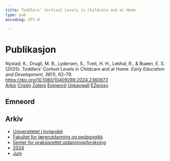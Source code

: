 ```yaml
---
title: Toddlers’ Cortisol Levels in Childcare and at Home
type: pub
encoding: UTF-8

---
```

<h1>Publikasjon</h1>
<article id="csl-bib-container-56BRDDIY" class="csl-bib-container">
  <div class="csl-bib-body"> <div class="csl-entry">Nystad, K., Drugli, M. B., Lydersen, S., Tveit, H. H., Lekhal, R., &#38; Buøen, E. S. (2025). Toddlers’ Cortisol Levels in Childcare and at Home. <i>Early Education and Development</i>, <i>36</i>(1), 62–79. <a href="https://doi.org/10.1080/10409289.2024.2360873">https://doi.org/10.1080/10409289.2024.2360873</a></div> </div>
  <div class="csl-bib-buttons">
    <a href="#taxonomy-article-56BRDDIY" alt="archive" class="csl-bib-button">Arkiv</a>
    <a href="https://app.cristin.no/results/show.jsf?id=2276727" alt="Cristin" class="csl-bib-button">Cristin</a>
    <a href="http://zotero.org/groups/5881554/items/56BRDDIY" alt="Zotero" class="csl-bib-button">Zotero</a>
    <a href="#keywords-article-56BRDDIY" alt="keywords" class="csl-bib-button">Emneord</a>
    <a href="https://doi.org/10.1080/10409289.2024.2360873" alt="Unpaywall" class="csl-bib-button">Unpaywall</a>
    <a href="https://doi.org/10.1080/10409289.2024.2360873" alt="EZproxy" class="csl-bib-button">EZproxy</a>
  </div>
  <div id="csl-bib-meta-container-56BRDDIY"></div>
</article>
<div id="csl-bib-meta-56BRDDIY" class="csl-bib-meta">
  <article id="keywords-article-56BRDDIY" class="keywords-article">
    <h1>Emneord</h1>
    
  </article>
  <article id="taxonomy-article-56BRDDIY" class="taxonomy-article">
    <h1>Arkiv</h1>
    <ul>
      <li><a href="{{< params subfolder >}}nn/archive/?key=3DCRN523">Universitetet i Innlandet</a></li>
      <li><a href="{{< params subfolder >}}nn/archive/?key=WYNZA47F">Fakultet for lærerutdanning og pedagogikk</a></li>
      <li><a href="{{< params subfolder >}}nn/archive/?key=G3SEU2Z2">Senter for praksisrettet utdanningsforskning</a></li>
      <li><a href="{{< params subfolder >}}nn/archive/?key=4QIAIY3G">2024</a></li>
      <li><a href="{{< params subfolder >}}nn/archive/?key=M3TR6MUR">Juni</a></li>
    </ul>
  </article>
</div>
